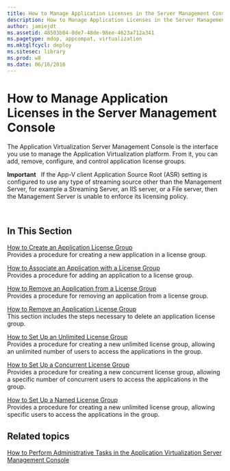 ```yaml
---
title: How to Manage Application Licenses in the Server Management Console
description: How to Manage Application Licenses in the Server Management Console
author: jamiejdt
ms.assetid: 48503b04-0de7-48de-98ee-4623a712a341
ms.pagetype: mdop, appcompat, virtualization
ms.mktglfcycl: deploy
ms.sitesec: library
ms.prod: w8
ms.date: 06/16/2016
---
```



# How to Manage Application Licenses in the Server Management Console


The Application Virtualization Server Management Console is the interface you use to manage the Application Virtualization platform. From it, you can add, remove, configure, and control application license groups.

**Important**  
If the App-V client Application Source Root (ASR) setting is configured to use any type of streaming source other than the Management Server, for example a Streaming Server, an IIS server, or a File server, then the Management Server is unable to enforce its licensing policy.

 

## In This Section


<a href="" id="how-to-create-an-application-license-group"></a>[How to Create an Application License Group](how-to-create-an-application-license-group.md)  
Provides a procedure for creating a new application in a license group.

<a href="" id="how-to-associate-an-application-with-a-license-group"></a>[How to Associate an Application with a License Group](how-to-associate-an-application-with-a-license-group.md)  
Provides a procedure for adding an application to a license group.

<a href="" id="how-to-remove-an-application-from-a-license-group"></a>[How to Remove an Application from a License Group](how-to-remove-an-application-from-a-license-group.md)  
Provides a procedure for removing an application from a license group.

<a href="" id="how-to-remove-an-application-license-group"></a>[How to Remove an Application License Group](how-to-remove-an-application-license-group.md)  
This section includes the steps necessary to delete an application license group.

<a href="" id="how-to-set-up-an-unlimited-license-group"></a>[How to Set Up an Unlimited License Group](how-to-set-up-an-unlimited-license-group.md)  
Provides a procedure for creating a new unlimited license group, allowing an unlimited number of users to access the applications in the group.

<a href="" id="how-to-set-up-a-concurrent-license-group"></a>[How to Set Up a Concurrent License Group](how-to-set-up-a-concurrent-license-group.md)  
Provides a procedure for creating a new concurrent license group, allowing a specific number of concurrent users to access the applications in the group.

<a href="" id="how-to-set-up-a-named-license-group"></a>[How to Set Up a Named License Group](how-to-set-up-a-named-license-group.md)  
Provides a procedure for creating a new unlimited license group, allowing specific users to access the applications in the group.

## Related topics


[How to Perform Administrative Tasks in the Application Virtualization Server Management Console](how-to-perform-administrative-tasks-in-the-application-virtualization-server-management-console.md)

 

 





